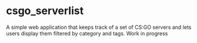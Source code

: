 # csgo_serverlist
A simple web application that keeps track of a set of CS:GO servers and lets users display them filtered by category and tags. Work in progress
